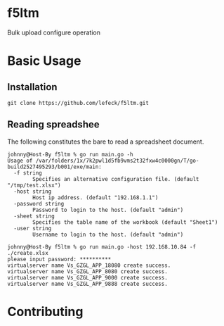 # f5ltm
Bulk upload configure operation


# Basic Usage
## Installation

```cgo
git clone https://github.com/lefeck/f5ltm.git
```

## Reading spreadshee
The following constitutes the bare to read a spreadsheet document.
```cgo
johnny@Host-By f5ltm % go run main.go -h
Usage of /var/folders/1x/7k2pwl1d5fb9vms2t32fxw4c0000gn/T/go-build2527495293/b001/exe/main:
  -f string
        Specifies an alternative configuration file. (default "/tmp/test.xlsx")
  -host string
        Host ip address. (default "192.168.1.1")
  -password string
        Password to login to the host. (default "admin")
  -sheet string
        Specifies the table name of the workbook (default "Sheet1")
  -user string
        Username to login to the host. (default "admin")

johnny@Host-By f5ltm % go run main.go -host 192.168.10.84 -f ./create.xlsx
please input password: **********
virtualserver name Vs_GZGL_APP_18080 create success.
virtualserver name Vs_GZGL_APP_8080 create success.
virtualserver name Vs_GZGL_APP_9000 create success.
virtualserver name Vs_GZGL_APP_9888 create success.
```

# Contributing
